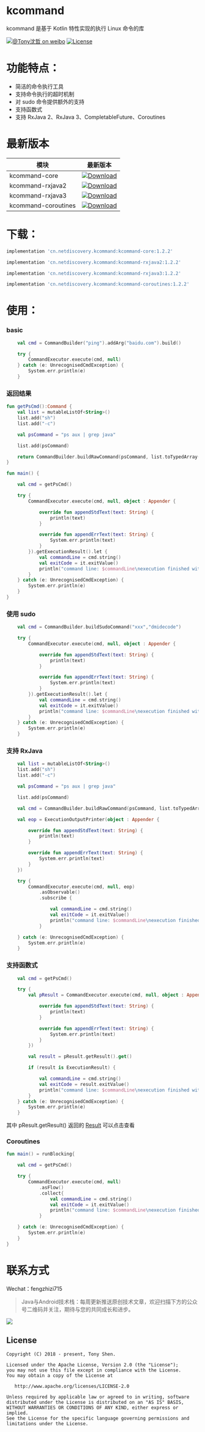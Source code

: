# kcommand

kcommand 是基于 Kotlin 特性实现的执行 Linux 命令的库

[![@Tony沈哲 on weibo](https://img.shields.io/badge/weibo-%40Tony%E6%B2%88%E5%93%B2-blue.svg)](http://www.weibo.com/fengzhizi715)
[![License](https://img.shields.io/badge/license-Apache%202-lightgrey.svg)](https://www.apache.org/licenses/LICENSE-2.0.html)


# 功能特点：

* 简洁的命令执行工具
* 支持命令执行的超时机制
* 对 sudo 命令提供额外的支持
* 支持函数式
* 支持 RxJava 2、RxJava 3、CompletableFuture、Coroutines


# 最新版本

模块|最新版本
---|:-------------:
kcommand-core|[ ![Download](https://api.bintray.com/packages/fengzhizi715/maven/kcommand-core/images/download.svg) ](https://bintray.com/fengzhizi715/maven/kcommand-core/_latestVersion)
kcommand-rxjava2|[ ![Download](https://api.bintray.com/packages/fengzhizi715/maven/kcommand-rxjava2/images/download.svg) ](https://bintray.com/fengzhizi715/maven/kcommand-rxjava2/_latestVersion)
kcommand-rxjava3|[ ![Download](https://api.bintray.com/packages/fengzhizi715/maven/kcommand-rxjava3/images/download.svg) ](https://bintray.com/fengzhizi715/maven/kcommand-rxjava3/_latestVersion)
kcommand-coroutines|[ ![Download](https://api.bintray.com/packages/fengzhizi715/maven/kcommand-coroutines/images/download.svg) ](https://bintray.com/fengzhizi715/maven/kcommand-coroutines/_latestVersion)


# 下载：

```groovy
implementation 'cn.netdiscovery.kcommand:kcommand-core:1.2.2'
```

```groovy
implementation 'cn.netdiscovery.kcommand:kcommand-rxjava2:1.2.2'
```

```groovy
implementation 'cn.netdiscovery.kcommand:kcommand-rxjava3:1.2.2'
```

```groovy
implementation 'cn.netdiscovery.kcommand:kcommand-coroutines:1.2.2'
```

# 使用：

### basic

```kotlin
    val cmd = CommandBuilder("ping").addArg("baidu.com").build()

    try {
        CommandExecutor.execute(cmd, null)
    } catch (e: UnrecognisedCmdException) {
        System.err.println(e)
    }
```

### 返回结果

```kotlin
fun getPsCmd():Command {
    val list = mutableListOf<String>()
    list.add("sh")
    list.add("-c")

    val psCommand = "ps aux | grep java"

    list.add(psCommand)

    return CommandBuilder.buildRawCommand(psCommand, list.toTypedArray())
}

fun main() {

    val cmd = getPsCmd()

    try {
        CommandExecutor.execute(cmd, null, object : Appender {

            override fun appendStdText(text: String) {
                println(text)
            }

            override fun appendErrText(text: String) {
                System.err.println(text)
            }
        }).getExecutionResult().let {
            val commandLine = cmd.string()
            val exitCode = it.exitValue()
            println("command line: $commandLine\nexecution finished with exit code: $exitCode\n\n")
        }
    } catch (e: UnrecognisedCmdException) {
        System.err.println(e)
    }
}
```

### 使用 sudo 

```kotlin
    val cmd = CommandBuilder.buildSudoCommand("xxx","dmidecode")

    try {
        CommandExecutor.execute(cmd, null, object : Appender {

            override fun appendStdText(text: String) {
                println(text)
            }

            override fun appendErrText(text: String) {
                System.err.println(text)
            }
        }).getExecutionResult().let {
            val commandLine = cmd.string()
            val exitCode = it.exitValue()
            println("command line: $commandLine\nexecution finished with exit code: $exitCode\n\n")
        }
    } catch (e: UnrecognisedCmdException) {
        System.err.println(e)
    }
``` 

### 支持 RxJava 

```kotlin
    val list = mutableListOf<String>()
    list.add("sh")
    list.add("-c")

    val psCommand = "ps aux | grep java"

    list.add(psCommand)

    val cmd = CommandBuilder.buildRawCommand(psCommand, list.toTypedArray())

    val eop = ExecutionOutputPrinter(object : Appender {

        override fun appendStdText(text: String) {
            println(text)
        }

        override fun appendErrText(text: String) {
            System.err.println(text)
        }
    })

    try {
        CommandExecutor.execute(cmd, null, eop)
            .asObservable()
            .subscribe {

                val commandLine = cmd.string()
                val exitCode = it.exitValue()
                println("command line: $commandLine\nexecution finished with exit code: $exitCode\n\n")
            }

    } catch (e: UnrecognisedCmdException) {
        System.err.println(e)
    }
```

### 支持函数式

```kotlin
    val cmd = getPsCmd()

    try {
        val pResult = CommandExecutor.execute(cmd, null, object : Appender {

            override fun appendStdText(text: String) {
                println(text)
            }

            override fun appendErrText(text: String) {
                System.err.println(text)
            }
        })

        val result = pResult.getResult().get()

        if (result is ExecutionResult) {

            val commandLine = cmd.string()
            val exitCode = result.exitValue()
            println("command line: $commandLine\nexecution finished with exit code: $exitCode\n\n")
        }
    } catch (e: UnrecognisedCmdException) {
        System.err.println(e)
    }
```

其中 pResult.getResult() 返回的 [Result](https://github.com/fengzhizi715/Result) 可以点击查看


### Coroutines

```kotlin
fun main() = runBlocking{

    val cmd = getPsCmd()

    try {
        CommandExecutor.execute(cmd, null)
            .asFlow()
            .collect{
                val commandLine = cmd.string()
                val exitCode = it.exitValue()
                println("command line: $commandLine\nexecution finished with exit code: $exitCode\n\n")
            }

    } catch (e: UnrecognisedCmdException) {
        System.err.println(e)
    }
}
```

联系方式
===

Wechat：fengzhizi715


> Java与Android技术栈：每周更新推送原创技术文章，欢迎扫描下方的公众号二维码并关注，期待与您的共同成长和进步。

![](https://github.com/fengzhizi715/NetDiscovery/blob/master/images/gzh.jpeg)

License
-------

    Copyright (C) 2018 - present, Tony Shen.

    Licensed under the Apache License, Version 2.0 (the "License");
    you may not use this file except in compliance with the License.
    You may obtain a copy of the License at

       http://www.apache.org/licenses/LICENSE-2.0

    Unless required by applicable law or agreed to in writing, software
    distributed under the License is distributed on an "AS IS" BASIS,
    WITHOUT WARRANTIES OR CONDITIONS OF ANY KIND, either express or implied.
    See the License for the specific language governing permissions and
    limitations under the License.